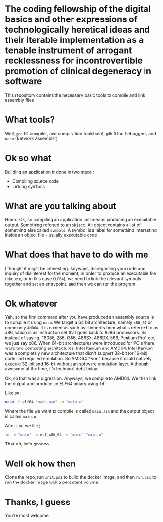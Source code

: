 # The coding fellowship of the digital basics and other expressions of technologically heretical ideas and their iterable implementation as a tenable instrument of arrogant recklessness for incontrovertible promotion of clinical degeneracy in software

This repository contains the necessary basic tools to compile and link assembly files

# What tools?

Well, `gcc` (C compiler, and compiliation toolchain), `gdb` (Gnu Debugger), and `nasm` (Network Assembler)

# Ok so what

Building an application is done in two steps :
  - Compiling source code
  - Linking symbols

# What are you talking about

Hmm.. Ok, so compiling an application just means producing an executable output. Something referred to an `object`. An object contains a list of something else called `symbols`. A symbol is a label for something interesting inside an object file - usually executable code

# What does that have to do with me

I thought it might be interesting.
Anyways, disregarding your rude and inquiry of disinterest for the moment,
in order to produce an executable file (like `exe`, or in this case `ELF64`), we need to link the relevant symbols together and set an entrypoint. and then we can run the program.

# Ok whatever

Yah, so the first command after you have produced an assembly source is to compile it using `nasm`. We target a 64 bit architecture; namely `x86_64` or commonly `AMD64`. It is named as such as it inherits from what's referred to as x86, which is an instruction set that goes back to 8086 processors. So instead of saying, "8086, 286, i386, 486SX, 486DX, 586, Pentium Pro" etc, we just say x86. When 64-bit architectures were introduced for PC's there were two competing architectures; Intel Itanium and AMD64. Intel Itanium was a completely new architecture that didn't support 32-bit (or 16-bit) code and required emulation. So AMD64 "won" because it could natively execute 32-bit and 16-bit without an software emulation layer. Although awesome at the time, it's technical debt today.

Ok, so that was a digression. Anyways, we compile to AMD64. We then link the output and produce an ELF64 binary using `ld`.

Like so :

```bash
nasm -f elf64 "main.asm" -o "main.o"
```

Where the file we want to compile is called `main.asm` and the output object is called `main.o`

After that we link;

```bash
ld -e "main" -m elf_x86_64 -o "main" "main.o"
```

That's it, let's gooooo

# Well ok how then

Clone the repo, run `init.ps1` to build the docker image, and then `run.ps1` to run the docker image with a persistent volume

# Thanks, I guess

You're most welcome